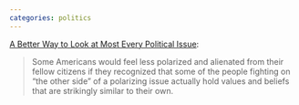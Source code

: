 ```yaml
---
categories: politics
---
```



[A Better Way to Look at Most Every Political Issue](https://www.theatlantic.com/politics/archive/2018/02/a-better-way-to-look-at-most-every-political-issue/552752):

<blockquote>Some Americans would feel less polarized and alienated from their fellow citizens if they recognized that some of the people fighting on “the other side” of a polarizing issue actually hold values and beliefs that are strikingly similar to their own.</blockquote>